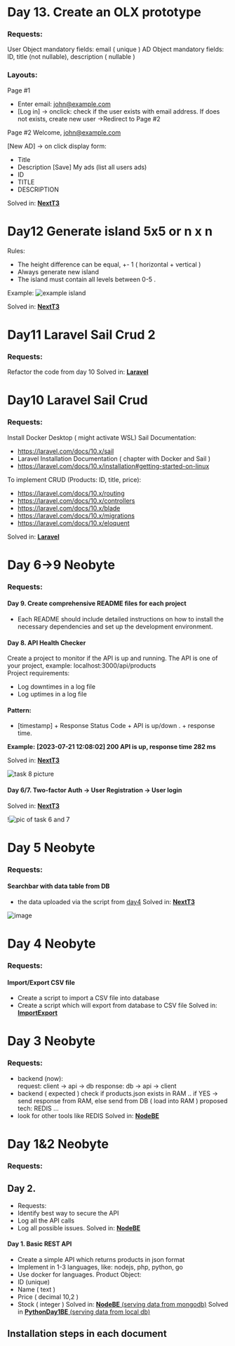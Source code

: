 # Day 13. Create an OLX prototype 

### Requests: 
User Object mandatory fields: email ( unique ) 
AD Object mandatory fields: ID, title (not nullable), description ( nullable )  

### Layouts:

Page #1 
* Enter email: john@example.com
* [Log in] -> onclick: check if the user exists with email address. If does not exists, create new user
->Redirect to Page #2
  
Page #2 
Welcome, john@example.com 

[New AD]   -> on click display form: 
* Title
* Description
[Save]
My ads (list all users ads)
* ID
* TITLE
* DESCRIPTION

Solved in: [**NextT3**](https://github.com/incolorate/Internship-Neobyte/tree/Day13/NextT3)

# Day12 Generate island 5x5 or n x n

Rules:

- The height difference can be equal, +- 1 ( horizontal + vertical )
- Always generate new island
- The island must contain all levels between 0-5 .

Example:
![example island](https://github.com/incolorate/Internship-Neobyte/assets/88613908/c36c768c-bf94-450a-ad18-69220efe0c10)

Solved in: [**NextT3**](https://github.com/incolorate/Internship-Neobyte/tree/Day12/NextT3)

# Day11 Laravel Sail Crud 2

### Requests:

Refactor the code from day 10
Solved in: [**Laravel**](https://github.com/incolorate/Internship-Neobyte/tree/Day12/Laravel)

# Day10 Laravel Sail Crud

### Requests:

Install Docker Desktop ( might activate WSL)
Sail Documentation:

- https://laravel.com/docs/10.x/sail
- Laravel Installation Documentation ( chapter with Docker and Sail )
- https://laravel.com/docs/10.x/installation#getting-started-on-linux

To implement CRUD (Products: ID, title, price):

- https://laravel.com/docs/10.x/routing
- https://laravel.com/docs/10.x/controllers
- https://laravel.com/docs/10.x/blade
- https://laravel.com/docs/10.x/migrations
- https://laravel.com/docs/10.x/eloquent

Solved in: [**Laravel**](https://github.com/incolorate/Internship-Neobyte/tree/Day12/Laravel)

# Day 6->9 Neobyte

### Requests:

#### Day 9. Create comprehensive README files for each project

- Each README should include detailed instructions on how to install the necessary dependencies and set up the development environment.

#### Day 8. API Health Checker

Create a project to monitor if the API is up and running. The API is one of your project, example: localhost:3000/api/products  
Project requirements:

- Log downtimes in a log file
- Log uptimes in a log file

#### Pattern:

- [timestamp] + Response Status Code + API is up/down . + response time.

**Example:**
**[2023-07-21 12:08:02] 200 API is up, response time 282 ms**

Solved in: [**NextT3**](https://github.com/incolorate/Internship-Neobyte/tree/Day12/NextT3)

![task 8 picture](https://github.com/incolorate/Internship-Neobyte/assets/88613908/45f156e3-9455-4093-a3b3-3977dcd8ae18)

#### Day 6/7. Two-factor Auth -> User Registration -> User login

Solved in: [**NextT3**](https://github.com/incolorate/Internship-Neobyte/tree/Day12/NextT3)

!![pic of task 6 and 7](https://github.com/incolorate/Internship-Neobyte/assets/88613908/8180bd99-7f20-4942-969f-d90987d304ba)

# Day 5 Neobyte

### Requests:

#### Searchbar with data table from DB

- the data uploaded via the script from [day4](https://github.com/incolorate/Internship-Neobyte/tree/Day4)
  Solved in: [**NextT3**](https://github.com/incolorate/Internship-Neobyte/tree/Day12/NextT3)

![image](https://github.com/incolorate/Internship-Neobyte/assets/88613908/df14881b-863c-4a98-9e49-ee6fc9bbce47)

# Day 4 Neobyte

### Requests:

#### Import/Export CSV file

- Create a script to import a CSV file into database
- Create a script which will export from database to CSV file
  Solved in: [**ImportExport**](https://github.com/incolorate/Internship-Neobyte/tree/Day12/ImportExport)

# Day 3 Neobyte

### Requests:

- backend (now):  
  request: client -> api -> db
  response: db -> api -> client
- backend ( expected )
  check if products.json exists in RAM .. if YES -> send response from RAM, else send from DB ( load into RAM )
  proposed tech: REDIS ...
- look for other tools like REDIS
  Solved in: [**NodeBE**](https://github.com/incolorate/Internship-Neobyte/tree/Day12/NodeBE)

# Day 1&2 Neobyte

### Requests:

## Day 2.

- Requests:
- Identify best way to secure the API
- Log all the API calls
- Log all possible issues.
  Solved in: [**NodeBE**](https://github.com/incolorate/Internship-Neobyte/tree/Day12/NodeBE)

#### Day 1. Basic REST API

- Create a simple API which returns products in json format
- Implement in 1-3 languages, like: nodejs, php, python, go
- Use docker for languages.
  Product Object:
- ID (unique)
- Name ( text )
- Price ( decimal 10,2 )
- Stock ( integer )
  Solved in: [**NodeBE** (serving data from mongodb)](https://github.com/incolorate/Internship-Neobyte/tree/Day12/NodeBE)
  Solved in [**PythonDay1BE** (serving data from local db)](https://github.com/incolorate/Internship-Neobyte/tree/Day12/PythonDay1BE)

## Installation steps in each document
